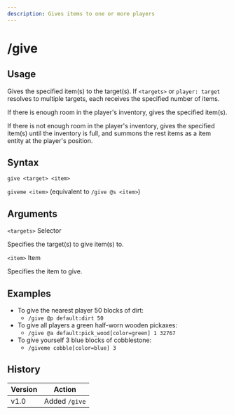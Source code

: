 ```yaml
---
description: Gives items to one or more players
---
```


# /give

## Usage

Gives the specified item(s) to the target(s). If `<targets>` or `player: target` resolves to multiple targets, each receives the specified number of items.

If there is enough room in the player's inventory, gives the specified item(s).

If there is not enough room in the player's inventory, gives the specified item(s) until the inventory is full, and summons the rest items as a item entity at the player's position.

## Syntax

`give <target> <item>`

`giveme <item>` (equivalent to `/give @s <item>`)

## Arguments

`<targets>` Selector

Specifies the target(s) to give item(s) to.

`<item>` Item

Specifies the item to give.

## Examples

* To give the nearest player 50 blocks of dirt:
  * `/give @p default:dirt 50`
* To give all players a green half-worn wooden pickaxes:
  * `/give @a default:pick_wood[color=green] 1 32767`
* To give yourself 3 blue blocks of cobblestone:
  * `/giveme cobble[color=blue] 3`

## History

| Version | Action        |
| ------- | ------------- |
| v1.0    | Added `/give` |

